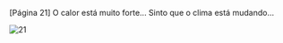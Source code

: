[Página 21]
O calor está muito forte...
Sinto que o clima está mudando...


![21](./img/page_21-01.jpg)
